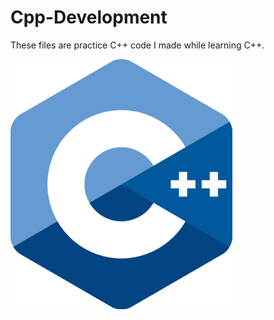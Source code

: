 # Cpp-Development

These files are practice C++ code I made while learning C++.

<img src="cpp.png" Height=400>
